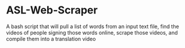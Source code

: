 # ASL-Web-Scraper
A bash script that will pull a list of words from an input text file, find the videos of people signing those words online, scrape those videos, and compile them into a translation video 
